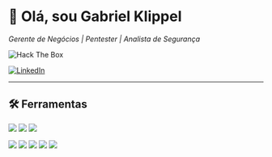 # 👋 Olá, sou **Gabriel Klippel**  
_Gerente de Negócios | Pentester | Analista de Segurança_

![Hack The Box](http://www.hackthebox.eu/badge/image/979004)

<a href="https://www.linkedin.com/in/gbk1/">
  <img src="https://img.shields.io/badge/-LinkedIn-0e76a8?style=for-the-badge&logo=linkedin" alt="LinkedIn">
</a>

---

## 🛠 Ferramentas

<kbd><img src="https://img.shields.io/badge/Python-3670A0?style=for-the-badge&logo=python&logoColor=white"></kbd>
<kbd><img src="https://img.shields.io/badge/Bash-000000?style=for-the-badge&logo=gnu-bash&logoColor=white"></kbd>
<kbd><img src="https://img.shields.io/badge/PowerShell-2CA5E0?style=for-the-badge&logo=powershell&logoColor=white"></kbd>

<kbd><img src="https://img.shields.io/badge/Kali%20Linux-557C94?style=for-the-badge&logo=kali-linux&logoColor=white"></kbd>
<kbd><img src="https://img.shields.io/badge/Nmap-81A5E3?style=for-the-badge&logo=nmap&logoColor=white"></kbd>
<kbd><img src="https://img.shields.io/badge/Metasploit-FF6228?style=for-the-badge&logo=metasploit&logoColor=white"></kbd>
<kbd><img src="https://img.shields.io/badge/Burp%20Suite-EE7624?style=for-the-badge&logo=portswigger&logoColor=white"></kbd>
<kbd><img src="https://img.shields.io/badge/Wireshark-009CEE?style=for-the-badge&logo=wireshark&logoColor=white"></kbd>
